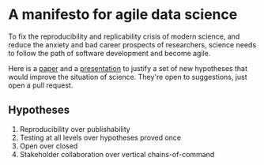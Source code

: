 # A manifesto for agile data science

To fix the reproducibility and replicability crisis of modern science, and reduce the anxiety and bad career prospects of researchers, science needs to follow the path of software development and become agile.

Here is a [paper](agile.html) and a [presentation](ac-ds.html) to justify a set of new hypotheses that would improve the situation of science. They're open to suggestions, just open a pull request.

## Hypotheses

1. Reproducibility over publishability
2. Testing at all levels over hypotheses proved once
3. Open over closed
4. Stakeholder collaboration over vertical chains-of-command

